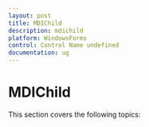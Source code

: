 ```yaml
---
layout: post
title: MDIChild
description: mdichild
platform: WindowsForms
control: Control Name undefined
documentation: ug
---
```


# MDIChild

This section covers the following topics:

